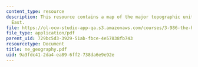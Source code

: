 ```yaml
---
content_type: resource
description: This resource contains a map of the major topographic units in the Middle
  East.
file: https://ol-ocw-studio-app-qa.s3.amazonaws.com/courses/3-986-the-human-past-introduction-to-archaeology-fall-2006/9a3fdc412da4ea896ff2738da6e9e92e_ne_geography.pdf
file_type: application/pdf
parent_uid: 729bc5d3-3929-51ab-fbce-4e57838fb743
resourcetype: Document
title: ne_geography.pdf
uid: 9a3fdc41-2da4-ea89-6ff2-738da6e9e92e
---
```

